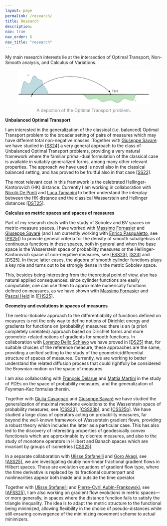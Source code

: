 ```yaml
---
layout: page
permalink: /research/
title: Research
description:
nav: true
nav_order: 6
nav_title: "research"
---
```


My main research interests lie at the intersection of Optimal Transport, Non-Smooth analysis, and Calculus of Variations. 


<div style="text-align: center;">
    <figure>
        <img src="/assets/img/OT_t.svg" style="max-width: 100%; height: auto;" />
        <figcaption style="font-size: 14px; color: gray; margin-top: 5px;">
            A depiction of the Optimal Transport problem.
        </figcaption>
    </figure>
</div>


**Unbalanced Optimal Transport**

I am interested in the generalization of the classical (i.e. balanced) Optimal Transport problem to the broader setting of pairs of measures which may have different total non-negative masses. Together with [Giuseppe Savaré](https://faculty.unibocconi.eu/giuseppesavare/) we have studied in [[SS24]](/publications#SavareSodini24) a very general approach to the class of Unbalanced Optimal Transport problems, providing a very natural framework where the familiar primal-dual formulation of the classical case is available in suitably generalized forms, among many other relevant properties. The approach we have used is novel also in the classical balanced setting, and has proved to be fruitful also in that case [[SS22]](/publications#SavareSodini22).

 The most relevant cost in this framework is the celebrated Hellinger-Kantorovich (HK) distance. Currently I am working in collaboration with [Nicolò De Ponti](https://sites.google.com/view/nicolodeponti) and [Luca Tamanini](https://sites.google.com/view/lucatamanini) to better understand the interplay between the HK distance and the classical Wasserstein and Hellinger distances [[DST25]](/publications#DePontiSodiniTamanini25).





**Calculus on metric spaces and spaces of measures**

Part of my research deals with the study of Sobolev and BV spaces on metric-measure spaces. I have worked with [Massimo Fornasier](https://www.professoren.tum.de/en/fornasier-massimo) and [Giuseppe Savaré](https://faculty.unibocconi.eu/giuseppesavare/) (and I am currently working with [Enrico Pasqualetto](https://sites.google.com/view/enricopasqualetto/home), see [[PS25]](/publications#PasqualettoSodini25)) to provide general criteria for the density of smooth subalgebras of continuous functions in these spaces, both in general and when the base space is the Wasserstein space of probability measures or the Hellinger-Kantorovich space of non-negative measures, see [[FSS23]](/publications#FornasierSavareSodini23), [[S23]](/publications#Sodini23) and [[DS25]](/publications#DelloSchiavoSodini25). In these latter cases, the algebra of smooth cylinder functions plays a key role and turns out to be strongly dense in the metric Sobolev space. 

This, besides being interesting from the theoretical point of view, also has natural applied consequences: since cylinder functions are easily computable, one can use them to approximate numerically functions defined on measures, as we have shown with [Massimo Fornasier](https://www.professoren.tum.de/en/fornasier-massimo) and [Pascal Heid](https://sites.google.com/view/pascalheid) in [[FHS25]](/publications#FornasierHeidSodini25).





**Geometry and evolutions in spaces of measures**

The metric-Sobolev approach to the differentiability of functions defined on measures is not the only way to define notions of Dirichlet energy and gradients for functions on (probability) measures: there is an (a priori completely unrelated) approach based on Dirichlet forms and more geometric-related notions of gradients for smooth functions. In collaboration with [Lorenzo Dello Schiavo](https://lzdsmath.github.io) we have proved in [[DS25]](/publications#DelloSchiavoSodini25) that, for suitable choices of the reference measure, these approaches are the same, providing a unified setting to the study of the geometric/differential structure of spaces of measures. Currently, we are working to better understand the related diffusion process that could rightfully be considered the Brownian motion on the space of measures.

I am also collaborating with [François Delarue](https://math.univ-cotedazur.fr/~delarue/) and [Mattia Martini](https://mattiamartini.github.io/index.html) in the study of PDEs on the space of probability measures, and the generalization of Feynman–Kac formulas therein.

Together with [Giulia Cavagnari](https://sites.google.com/view/giulia-cavagnari) and [Giuseppe Savaré](https://faculty.unibocconi.eu/giuseppesavare/) we have studied the generalization of maximal monotone evolutions to the Wasserstein space of probability measures, see [[CSS23]](/publications#CavagnariSavareSodini23), [[CSS23b]](/publications#CavagnariSavareSodini23_b), and [[CSS25b]](/publications#CavagnariSavareSodini25_b). We have studied a large class of operators acting on probability measures, far beyond the well-known framework of Wasserstein gradient flows, providing a robust theory which includes the latter as a particular case. This has also led to the discovery of interesting properties of geodesically convex functionals which are approximable by discrete measures, and also to the study of monotone operators in Hilbert and Banach spaces which are invariant by groups of isometries [[CSS25]](/publications#CavagnariSavareSodini25).

In a separate collaboration with [Ulisse Stefanelli](https://www.mat.univie.ac.at/~stefanelli/) and [Goro Akagi](http://www.math.tohoku.ac.jp/~akagi/), see [[ASS25]](/publications#AkagiSodiniStefanelli25), we are investigating doubly non-linear fractional gradient flows in Hilbert spaces. These are evolution equations of gradient flow type, where the time derivative is replaced by its fractional counterpart and nonlinearities appear both inside and outside the time operator.

Together with [Ulisse Stefanelli](https://www.mat.univie.ac.at/~stefanelli/) and [Pierre-Cyril Aubin-Frankowski](https://pcaubin.github.io), see [[AFSS25]](/publications#Aubin-FrankowskiSodiniStefanelli25), I am also working on gradient flow evolutions in metric spaces—or more generally, in spaces where the distance function fails to satisfy the triangle inequality. The idea is to adapt the metric structure to the functional being minimized, allowing flexibility in the choice of pseudo-distances while still ensuring convergence of the minimizing movement scheme to actual minimizers.


 
